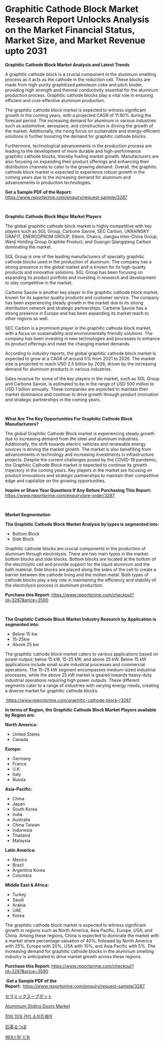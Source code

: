 <p><h1>Graphitic Cathode Block Market Research Report Unlocks Analysis on the Market Financial Status, Market Size, and Market Revenue upto 2031</h1></p><p><strong>Graphitic Cathode Block Market Analysis and Latest Trends</strong></p>
<p><p>A graphitic cathode block is a crucial component in the aluminum smelting process as it acts as the cathode in the reduction cell. These blocks are made from high-purity graphitized petroleum coke and pitch binder, providing high strength and thermal conductivity essential for the aluminum production process. Graphitic cathode blocks play a vital role in ensuring efficient and cost-effective aluminum production.</p><p>The graphitic cathode block market is expected to witness significant growth in the coming years, with a projected CAGR of 11.90% during the forecast period. The increasing demand for aluminum in various industries such as automotive, aerospace, and construction is driving the growth of the market. Additionally, the rising focus on sustainable and energy-efficient solutions is further boosting the demand for graphitic cathode blocks.</p><p>Furthermore, technological advancements in the production process are leading to the development of more durable and high-performance graphitic cathode blocks, thereby fueling market growth. Manufacturers are also focusing on expanding their product offerings and enhancing their distribution channels to cater to the growing demand. Overall, the graphitic cathode block market is expected to experience robust growth in the coming years due to the increasing demand for aluminum and advancements in production technologies.</p></p>
<p><strong>Get a Sample PDF of the Report:&nbsp;</strong> <a href="https://www.reportprime.com/enquiry/request-sample/3287">https://www.reportprime.com/enquiry/request-sample/3287</a></p>
<p>&nbsp;</p>
<p><strong>Graphitic Cathode Block Major Market Players</strong></p>
<p><p>The global graphitic cathode block market is highly competitive with key players such as SGL Group, Carbone Savoie, SEC Carbon, UKRAINSKY GRAFIT, ENERGOPROM GROUP, Elkem, Chalco, Jiangsu Inter-China Group, Wanji Holding Group Graphite Product, and Guangxi Qiangqiang Carbon dominating the market.</p><p>SGL Group is one of the leading manufacturers of specialty graphitic cathode blocks used in the production of aluminum. The company has a strong presence in the global market and is known for its high-quality products and innovative solutions. SGL Group has been focusing on expanding its product portfolio and investing in research and development to stay competitive in the market.</p><p>Carbone Savoie is another key player in the graphitic cathode block market, known for its superior quality products and customer service. The company has been experiencing steady growth in the market due to its strong distribution network and strategic partnerships. Carbone Savoie has a strong presence in Europe and has been expanding its market reach to other regions as well.</p><p>SEC Carbon is a prominent player in the graphitic cathode block market, with a focus on sustainability and environmentally friendly solutions. The company has been investing in new technologies and processes to enhance its product offerings and meet the changing market demands.</p><p>According to industry reports, the global graphitic cathode block market is expected to grow at a CAGR of around 5% from 2021 to 2026. The market size is projected to reach USD 2.5 billion by 2026, driven by the increasing demand for aluminum products in various industries.</p><p>Sales revenue for some of the key players in the market, such as SGL Group and Carbone Savoie, is estimated to be in the range of USD 500 million to USD 1 billion annually. These companies are expected to maintain their market dominance and continue to drive growth through product innovation and strategic partnerships in the coming years.</p></p>
<p>&nbsp;</p>
<p><strong>What Are The Key Opportunities For Graphitic Cathode Block Manufacturers?</strong></p>
<p><p>The global Graphitic Cathode Block market is experiencing steady growth due to increasing demand from the steel and aluminum industries. Additionally, the shift towards electric vehicles and renewable energy sources is driving the market growth. The market is also benefiting from advancements in technology and increasing investments in infrastructure projects. Despite the current challenges posed by the COVID-19 pandemic, the Graphitic Cathode Block market is expected to continue its growth trajectory in the coming years. Key players in the market are focusing on product innovations and strategic partnerships to maintain their competitive edge and capitalize on the growing opportunities.</p></p>
<p><strong>Inquire or Share Your Questions If Any Before Purchasing This Report:</strong> <a href="https://www.reportprime.com/enquiry/pre-order/3287">https://www.reportprime.com/enquiry/pre-order/3287</a></p>
<p>&nbsp;</p>
<p><strong>Market Segmentation</strong></p>
<p><strong>The Graphitic Cathode Block Market Analysis by types is segmented into:</strong></p>
<p><ul><li>Bottom Block</li><li>Side Block</li></ul></p>
<p><p>Graphitic cathode blocks are crucial components in the production of aluminum through electrolysis. There are two main types in the market: bottom blocks and side blocks. Bottom blocks are located at the bottom of the electrolytic cell and provide support for the liquid aluminum and the bath material. Side blocks are placed along the sides of the cell to create a barrier between the cathode lining and the molten metal. Both types of cathode blocks play a key role in maintaining the efficiency and stability of the electrolysis process in aluminum production.</p></p>
<p><strong>Purchase this Report:&nbsp;</strong><a href="https://www.reportprime.com/checkout?id=3287&price=3590">https://www.reportprime.com/checkout?id=3287&price=3590</a></p>
<p>&nbsp;</p>
<p><strong>The Graphitic Cathode Block Market Industry Research by Application is segmented into:</strong></p>
<p><ul><li>Below 15 kw</li><li>15-25kw</li><li>Above 25 kw</li></ul></p>
<p><p>The graphitic cathode block market caters to various applications based on power output; below 15 kW, 15-25 kW, and above 25 kW. Below 15 kW applications include small scale industrial processes and commercial operations. The 15-25 kW segment encompasses medium-sized industrial processes, while the above 25 kW market is geared towards heavy-duty industrial operations requiring high power outputs. These different segments cater to a range of industries with varying energy needs, creating a diverse market for graphitic cathode blocks.</p></p>
<p><a href="https://www.reportprime.com/graphitic-cathode-block-r3287">&nbsp;https://www.reportprime.com/graphitic-cathode-block-r3287</a></p>
<p><strong>In terms of Region, the Graphitic Cathode Block Market Players available by Region are:</strong></p>
<p>
    <p> <strong> North America: </strong>
        <ul>
            <li>United States</li>
            <li>Canada</li>
        </ul>
        </p> 
    <p> <strong> Europe: </strong>
        <ul>
            <li>Germany</li>
            <li>France</li>
            <li>U.K.</li>
            <li>Italy</li>
            <li>Russia</li>
        </ul>
        </p> 
    <p> <strong> Asia-Pacific: </strong>
        <ul>
            <li>China</li>
            <li>Japan</li>
            <li>South Korea</li>
            <li>India</li>
            <li>Australia</li>
            <li>China Taiwan</li>
            <li>Indonesia</li>
            <li>Thailand</li>
            <li>Malaysia</li>
        </ul>
        </p> 
    <p> <strong> Latin America: </strong>
        <ul>
            <li>Mexico</li>
            <li>Brazil</li>
            <li>Argentina Korea</li>
            <li>Colombia</li>
        </ul>
        </p> 
    <p> <strong> Middle East & Africa: </strong>
        <ul>
            <li>Turkey</li>
            <li>Saudi</li>
            <li>Arabia</li>
            <li>UAE</li>
            <li>Korea</li>
        </ul>
    </p>
    </p>
<p><p>The graphitic cathode block market is expected to witness significant growth in regions such as North America, Asia Pacific, Europe, USA, and China. Among these regions, China is expected to dominate the market with a market share percentage valuation of 40%, followed by North America with 25%, Europe with 20%, USA with 10%, and Asia Pacific with 5%. The increasing demand for graphitic cathode blocks in the aluminum smelting industry is anticipated to drive market growth across these regions.</p></p>
<p><strong>Purchase this Report: </strong><a href="https://www.reportprime.com/checkout?id=3287&price=3590">https://www.reportprime.com/checkout?id=3287&price=3590</a></p>
<p>&nbsp;<strong>Get a Sample PDF of the Report:&nbsp;&nbsp;</strong><a href="https://www.reportprime.com/enquiry/request-sample/3287">https://www.reportprime.com/enquiry/request-sample/3287</a></p>
<p><strong></strong></p>
<p><p><a href="https://medium.com/@chrispcreem58/%E3%82%BB%E3%83%A9%E3%83%9F%E3%83%83%E3%82%AF%E8%A3%BD%E3%82%B9%E3%83%BC%E3%83%97%E3%83%9D%E3%83%83%E3%83%88%E5%B8%82%E5%A0%B4%E8%A6%8F%E6%A8%A1%E3%81%AF-%E3%82%B0%E3%83%AD%E3%83%BC%E3%83%90%E3%83%AB%E7%94%A3%E6%A5%AD%E3%81%A7%E6%9C%80%E9%81%A9%E3%81%AA%E3%83%9E%E3%83%BC%E3%82%B1%E3%83%86%E3%82%A3%E3%83%B3%E3%82%B0%E3%83%81%E3%83%A3%E3%83%8D%E3%83%AB%E3%82%92%E7%A4%BA%E3%81%97%E3%81%A6%E3%81%84%E3%81%BE%E3%81%99-cb07be47b9c1">セラミックスープポット</a></p><p><a href="https://issuu.com/reportprime-2/docs/aluminium-sliding-doors-market-size-2030.pptx">Aluminium Sliding Doors Market</a></p><p><a href="https://github.com/apple8975768/Market-Research-Report-List-1/blob/main/481920969701.md">장비 임대 관리 소프트웨어</a></p><p><a href="https://medium.com/@isabeleterson7845/%E7%9F%B3%E8%8B%B1%E5%9D%A9%E5%A0%9D%E5%B8%82%E5%A0%B4%E8%A6%8F%E6%A8%A1-%E5%B8%82%E5%A0%B4%E5%B1%95%E6%9C%9B%E3%81%A8%E5%B8%82%E5%A0%B4%E4%BA%88%E6%B8%AC-2024%E5%B9%B4%E3%81%8B%E3%82%892031%E5%B9%B4-ad9d3b1a5d6f">石英るつぼ</a></p><p><a href="https://medium.com/@eltaroberts01/%ED%8E%98%EB%8D%94%EC%8A%A4%ED%84%B8-%EB%93%9C%EB%A6%B4-%EC%8B%9C%EC%9E%A5-%EC%A0%84%EB%A7%9D-%EC%82%B0%EC%97%85-%EA%B0%9C%EC%9A%94-%EB%B0%8F-%EC%98%88%EC%B8%A1-2024%EB%85%84%EB%B6%80%ED%84%B0-2031%EB%85%84%EA%B9%8C%EC%A7%80-8be08fa858e6">페데스탈 드릴</a></p></p>